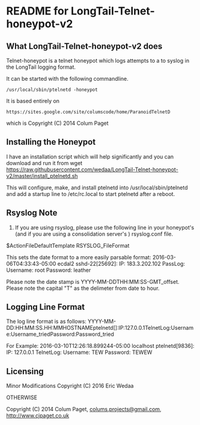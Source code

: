 README for LongTail-Telnet-honeypot-v2
==============

What LongTail-Telnet-honeypot-v2 does
--------------
Telnet-honeypot is a telnet honeypot which logs attempts to a
to syslog in the LongTail logging format. 

It can be started with the following commandline.

	/usr/local/sbin/ptelnetd -honeypot

It is based entirely on

	https://sites.google.com/site/columscode/home/ParanoidTelnetD

which is Copyright (C) 2014 Colum Paget

Installing the Honeypot
--------------
I have an installation script which will help significantly and you can
download and run it from
	wget https://raw.githubusercontent.com/wedaa/LongTail-Telnet-honeypot-v2/master/install_ptelnetd.sh

This will configure, make, and install ptelnetd into /usr/local/sbin/ptelnetd
and add a startup line to /etc/rc.local to start ptelnetd after a reboot.

Rsyslog Note
--------------

1) If you are using rsyslog, please use the following line in your honeypot's (and if you are
using a consolidation server's ) rsyslog.conf file.

  $ActionFileDefaultTemplate RSYSLOG_FileFormat


This sets the date format to a more easily parsable format:
	2016-03-06T04:33:43-05:00 ecdal2 sshd-22[25692]: IP: 183.3.202.102 PassLog: Username: root Password: leather

Please note the date stamp is YYYY-MM-DDTHH:MM:SS-GMT_offset.  Please note the capital "T" as the delimeter
from date to hour.

Logging Line Format
--------------
The log line format is as follows:
	YYYY-MM-DD<T>:HH:MM:SS.<optional milliseconds><DASH>HH:MM<SPACE>HOSTNAME<SPACE>ptelnetd[<PID>]:<SPACE>IP:<SPACE>127.0.0.1<SPACE>TelnetLog:<SPACE>Username:<SPACE>Username_tried<SPACE>Password:<SPACE>Password_tried

For Example:
	2016-03-10T12:26:18.899244-05:00 localhost ptelnetd[9836]: IP: 127.0.0.1 TelnetLog: Username: TEW Password: TEWEW


Licensing
--------------
Minor Modifications Copyright (C) 2016 Eric Wedaa

OTHERWISE

Copyright (C) 2014 Colum Paget, colums.projects@gmail.com, http://www.cjpaget.co.uk

